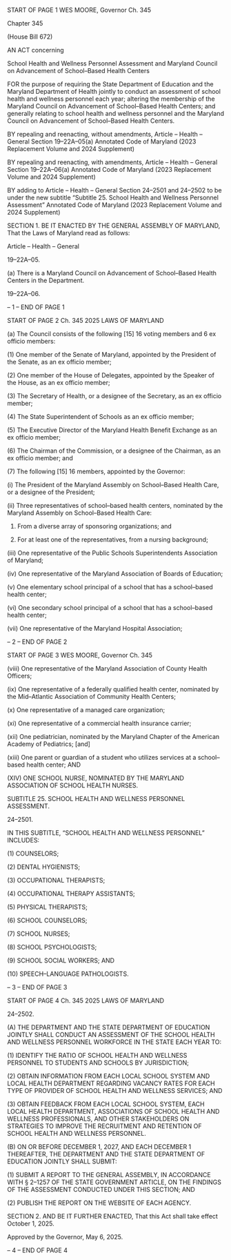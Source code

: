 START OF PAGE 1
WES MOORE, Governor Ch. 345

Chapter 345

(House Bill 672)

AN ACT concerning

School Health and Wellness Personnel Assessment and Maryland Council on
Advancement of School–Based Health Centers

FOR the purpose of requiring the State Department of Education and the Maryland
Department of Health jointly to conduct an assessment of school health and wellness
personnel each year; altering the membership of the Maryland Council on
Advancement of School–Based Health Centers; and generally relating to school
health and wellness personnel and the Maryland Council on Advancement of
School–Based Health Centers.

BY repealing and reenacting, without amendments,
Article – Health – General
Section 19–22A–05(a)
Annotated Code of Maryland
(2023 Replacement Volume and 2024 Supplement)

BY repealing and reenacting, with amendments,
Article – Health – General
Section 19–22A–06(a)
Annotated Code of Maryland
(2023 Replacement Volume and 2024 Supplement)

BY adding to
Article – Health – General
Section 24–2501 and 24–2502 to be under the new subtitle “Subtitle 25. School
Health and Wellness Personnel Assessment”
Annotated Code of Maryland
(2023 Replacement Volume and 2024 Supplement)

SECTION 1. BE IT ENACTED BY THE GENERAL ASSEMBLY OF MARYLAND,
That the Laws of Maryland read as follows:

Article – Health – General

19–22A–05.

(a) There is a Maryland Council on Advancement of School–Based Health Centers
in the Department.

19–22A–06.

– 1 –
END OF PAGE 1

START OF PAGE 2
Ch. 345 2025 LAWS OF MARYLAND

(a) The Council consists of the following [15] 16 voting members and 6 ex officio
members:

(1) One member of the Senate of Maryland, appointed by the President of
the Senate, as an ex officio member;

(2) One member of the House of Delegates, appointed by the Speaker of the
House, as an ex officio member;

(3) The Secretary of Health, or a designee of the Secretary, as an ex officio
member;

(4) The State Superintendent of Schools as an ex officio member;

(5) The Executive Director of the Maryland Health Benefit Exchange as an
ex officio member;

(6) The Chairman of the Commission, or a designee of the Chairman, as an
ex officio member; and

(7) The following [15] 16 members, appointed by the Governor:

(i) The President of the Maryland Assembly on School–Based
Health Care, or a designee of the President;

(ii) Three representatives of school–based health centers, nominated
by the Maryland Assembly on School–Based Health Care:

1. From a diverse array of sponsoring organizations; and

2. For at least one of the representatives, from a nursing
background;

(iii) One representative of the Public Schools Superintendents
Association of Maryland;

(iv) One representative of the Maryland Association of Boards of
Education;

(v) One elementary school principal of a school that has a
school–based health center;

(vi) One secondary school principal of a school that has a
school–based health center;

(vii) One representative of the Maryland Hospital Association;

– 2 –
END OF PAGE 2

START OF PAGE 3
WES MOORE, Governor Ch. 345

(viii) One representative of the Maryland Association of County
Health Officers;

(ix) One representative of a federally qualified health center,
nominated by the Mid–Atlantic Association of Community Health Centers;

(x) One representative of a managed care organization;

(xi) One representative of a commercial health insurance carrier;

(xii) One pediatrician, nominated by the Maryland Chapter of the
American Academy of Pediatrics; [and]

(xiii) One parent or guardian of a student who utilizes services at a
school–based health center; AND

(XIV) ONE SCHOOL NURSE, NOMINATED BY THE MARYLAND
ASSOCIATION OF SCHOOL HEALTH NURSES.

SUBTITLE 25. SCHOOL HEALTH AND WELLNESS PERSONNEL ASSESSMENT.

24–2501.

IN THIS SUBTITLE, “SCHOOL HEALTH AND WELLNESS PERSONNEL” INCLUDES:

(1) COUNSELORS;

(2) DENTAL HYGIENISTS;

(3) OCCUPATIONAL THERAPISTS;

(4) OCCUPATIONAL THERAPY ASSISTANTS;

(5) PHYSICAL THERAPISTS;

(6) SCHOOL COUNSELORS;

(7) SCHOOL NURSES;

(8) SCHOOL PSYCHOLOGISTS;

(9) SCHOOL SOCIAL WORKERS; AND

(10) SPEECH–LANGUAGE PATHOLOGISTS.

– 3 –
END OF PAGE 3

START OF PAGE 4
Ch. 345 2025 LAWS OF MARYLAND

24–2502.

(A) THE DEPARTMENT AND THE STATE DEPARTMENT OF EDUCATION
JOINTLY SHALL CONDUCT AN ASSESSMENT OF THE SCHOOL HEALTH AND WELLNESS
PERSONNEL WORKFORCE IN THE STATE EACH YEAR TO:

(1) IDENTIFY THE RATIO OF SCHOOL HEALTH AND WELLNESS
PERSONNEL TO STUDENTS AND SCHOOLS BY JURISDICTION;

(2) OBTAIN INFORMATION FROM EACH LOCAL SCHOOL SYSTEM AND
LOCAL HEALTH DEPARTMENT REGARDING VACANCY RATES FOR EACH TYPE OF
PROVIDER OF SCHOOL HEALTH AND WELLNESS SERVICES; AND

(3) OBTAIN FEEDBACK FROM EACH LOCAL SCHOOL SYSTEM, EACH
LOCAL HEALTH DEPARTMENT, ASSOCIATIONS OF SCHOOL HEALTH AND WELLNESS
PROFESSIONALS, AND OTHER STAKEHOLDERS ON STRATEGIES TO IMPROVE THE
RECRUITMENT AND RETENTION OF SCHOOL HEALTH AND WELLNESS PERSONNEL.

(B) ON OR BEFORE DECEMBER 1, 2027, AND EACH DECEMBER 1
THEREAFTER, THE DEPARTMENT AND THE STATE DEPARTMENT OF EDUCATION
JOINTLY SHALL SUBMIT:

(1) SUBMIT A REPORT TO THE GENERAL ASSEMBLY, IN ACCORDANCE
WITH § 2–1257 OF THE STATE GOVERNMENT ARTICLE, ON THE FINDINGS OF THE
ASSESSMENT CONDUCTED UNDER THIS SECTION; AND

(2) PUBLISH THE REPORT ON THE WEBSITE OF EACH AGENCY.

SECTION 2. AND BE IT FURTHER ENACTED, That this Act shall take effect
October 1, 2025.

Approved by the Governor, May 6, 2025.

– 4 –
END OF PAGE 4